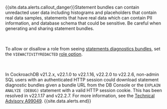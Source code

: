 {{site.data.alerts.callout_danger}}Statement bundles can contain unredacted user data including histograms and placeholders that contain real data samples, statements that have real data which can contain PII information, and database schema that could be sensitive. Be careful when generating and sharing statement bundles.

<br><br>To allow or disallow a role from seeing <a href="{{ link_prefix }}ui-statements-page.html#diagnostics">statements diagnostics bundles</a>, set the <code>VIEWACTIVITYREDACTED</code> <a href="{{ link_prefix }}create-role.html#role-options">role option</a>.

<br><br>In CockroachDB v21.2.x, v22.1.0 to v22.1.16, v22.2.0 to v22.2.6, non-admin SQL users with an authenticated HTTP session could download statement diagnostic bundles given a bundle URL from the DB Console or the <code>EXPLAIN ANALYZE (DEBUG)</code> statement with a valid HTTP session cookie. This has been resolved in v22.1.17 and v22.2.7. For more information, see the <a href="../advisories/a99049.html">Technical Advisory A99049</a>.
{{site.data.alerts.end}}
